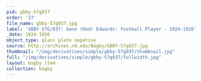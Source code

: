 ```yaml
---
pid: gbby-57g037
order: '37'
file_name: gbby-57g037.jpg
label: 'GBBY 57G/037: Gene (Red) Edwards: Football Player - 1924-1926'
_date: 1924-1926
object_type: glass plate negative
source: http://archives.nd.edu/Bagby/GBBY-57g037.jpg
thumbnail: "/img/derivatives/simple/gbby-57g037/thumbnail.jpg"
full: "/img/derivatives/simple/gbby-57g037/fullwidth.jpg"
layout: bagby_item
collection: bagby
---
```

